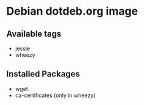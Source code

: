 # Debian dotdeb.org image

## Available tags
* jessie
* wheezy

## Installed Packages
* wget
* ca-certificates (only in wheezy)